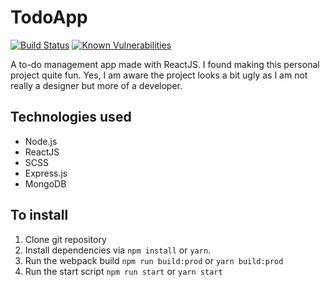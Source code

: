 # TodoApp

[![Build Status](https://travis-ci.org/sai109/todo-app.svg?branch=master)](https://travis-ci.org/sai109/todo-app)
[![Known Vulnerabilities](https://snyk.io/test/github/sai109/todo-app/badge.svg)](https://snyk.io/test/github/sai109/todo-app)

A to-do management app made with ReactJS. I found making this personal project quite fun. Yes, I am aware the project looks a bit ugly as I am not really a designer but more of a developer.

## Technologies used

- Node.js
- ReactJS
- SCSS
- Express.js
- MongoDB

## To install

1. Clone git repository
2. Install dependencies via `npm install` or `yarn`.
3. Run the webpack build `npm run build:prod` or `yarn build:prod`
4. Run the start script `npm run start` or `yarn start`
